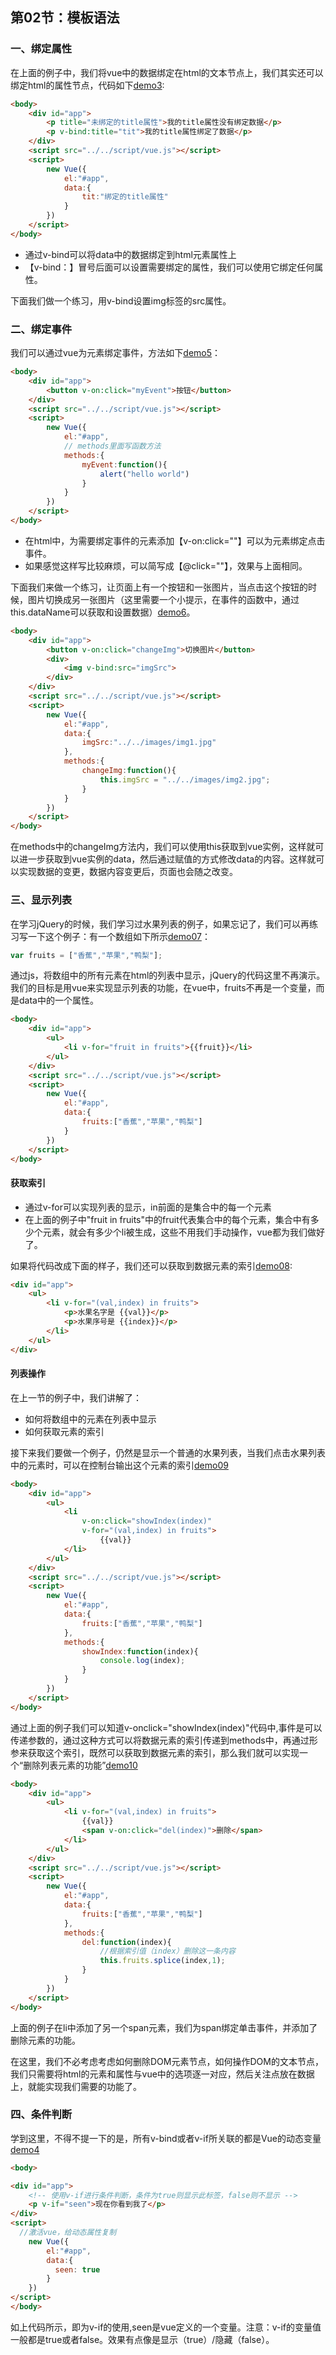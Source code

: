 ## 第02节：模板语法

### 一、绑定属性

在上面的例子中，我们将vue中的数据绑定在html的文本节点上，我们其实还可以绑定html的属性节点，代码如下[demo3](https://github.com/xiaozhoulee/xiaozhou-examples/blob/master/05-Vue入门/第01章%EF%BC%9Avue的基本概念%EF%BC%88一%EF%BC%89/demo03.html):
``` html
<body>
    <div id="app">
        <p title="未绑定的title属性">我的title属性没有绑定数据</p>
        <p v-bind:title="tit">我的title属性绑定了数据</p>
    </div>
    <script src="../../script/vue.js"></script>
    <script>
        new Vue({
            el:"#app",
            data:{
                tit:"绑定的title属性"
            }
        })
    </script>
</body>
```

* 通过v-bind可以将data中的数据绑定到html元素属性上
* 【v-bind：】冒号后面可以设置需要绑定的属性，我们可以使用它绑定任何属性。

下面我们做一个练习，用v-bind设置img标签的src属性。

### 二、绑定事件

我们可以通过vue为元素绑定事件，方法如下[demo5](https://github.com/xiaozhoulee/xiaozhou-examples/blob/master/05-Vue入门/第01章%EF%BC%9Avue的基本概念%EF%BC%88一%EF%BC%89/demo05.html)：
``` html
<body>
    <div id="app">
        <button v-on:click="myEvent">按钮</button>
    </div>
    <script src="../../script/vue.js"></script>
    <script>
        new Vue({
            el:"#app",
            // methods里面写函数方法
            methods:{
                myEvent:function(){
                    alert("hello world")
                }
            }
        })
    </script>
</body>
```

* 在html中，为需要绑定事件的元素添加【v-on:click=""】可以为元素绑定点击事件。
* 如果感觉这样写比较麻烦，可以简写成【@click=""】，效果与上面相同。

下面我们来做一个练习，让页面上有一个按钮和一张图片，当点击这个按钮的时候，图片切换成另一张图片（这里需要一个小提示，在事件的函数中，通过this.dataName可以获取和设置数据）[demo6](https://github.com/xiaozhoulee/xiaozhou-examples/blob/master/05-Vue入门/第01章%EF%BC%9Avue的基本概念%EF%BC%88一%EF%BC%89/demo06.html)。

``` html
<body>
	<div id="app">
		<button v-on:click="changeImg">切换图片</button>
		<div>
			<img v-bind:src="imgSrc">
		</div>
	</div>
	<script src="../../script/vue.js"></script>
	<script>
		new Vue({
			el:"#app",
			data:{
				imgSrc:"../../images/img1.jpg"
			},
			methods:{
				changeImg:function(){
					this.imgSrc = "../../images/img2.jpg";
				}
			}
		})
	</script>
</body>
```

在methods中的changeImg方法内，我们可以使用this获取到vue实例，这样就可以进一步获取到vue实例的data，然后通过赋值的方式修改data的内容。这样就可以实现数据的变更，数据内容变更后，页面也会随之改变。


### 三、显示列表

在学习jQuery的时候，我们学习过水果列表的例子，如果忘记了，我们可以再练习写一下这个例子：有一个数组如下所示[demo07](https://github.com/xiaozhoulee/xiaozhou-examples/blob/master/05-Vue入门/第01章%EF%BC%9Avue的基本概念%EF%BC%88一%EF%BC%89/demo07.html)：

``` js
var fruits = ["香蕉","苹果","鸭梨"];
```

通过js，将数组中的所有元素在html的列表中显示，jQuery的代码这里不再演示。我们的目标是用vue来实现显示列表的功能，在vue中，fruits不再是一个变量，而是data中的一个属性。

``` html
<body>
    <div id="app">
        <ul>
            <li v-for="fruit in fruits">{{fruit}}</li>
        </ul>
    </div>
    <script src="../../script/vue.js"></script>
    <script>
        new Vue({
            el:"#app",
            data:{
                fruits:["香蕉","苹果","鸭梨"]
            }
        })
    </script>
</body>
```

#### 获取索引

* 通过v-for可以实现列表的显示，in前面的是集合中的每一个元素
* 在上面的例子中"fruit in fruits"中的fruit代表集合中的每个元素，集合中有多少个元素，就会有多少个li被生成，这些不用我们手动操作，vue都为我们做好了。

如果将代码改成下面的样子，我们还可以获取到数据元素的索引[demo08](https://github.com/xiaozhoulee/xiaozhou-examples/blob/master/05-Vue入门/第01章%EF%BC%9Avue的基本概念%EF%BC%88一%EF%BC%89/demo08.html):
``` html
<div id="app">
    <ul>
        <li v-for="(val,index) in fruits">
            <p>水果名字是 {{val}}</p>
            <p>水果序号是 {{index}}</p>
        </li>
    </ul>
</div>
```

#### 列表操作

在上一节的例子中，我们讲解了：

* 如何将数组中的元素在列表中显示
* 如何获取元素的索引

接下来我们要做一个例子，仍然是显示一个普通的水果列表，当我们点击水果列表中的元素时，可以在控制台输出这个元素的索引[demo09](https://github.com/xiaozhoulee/xiaozhou-examples/blob/master/05-Vue入门/第01章%EF%BC%9Avue的基本概念%EF%BC%88一%EF%BC%89/demo09.html
)
``` html
<body>
    <div id="app">
        <ul>
            <li 
                v-on:click="showIndex(index)" 
                v-for="(val,index) in fruits">
                    {{val}}
            </li>
        </ul>
    </div>
    <script src="../../script/vue.js"></script>
    <script>
        new Vue({
            el:"#app",
            data:{
                fruits:["香蕉","苹果","鸭梨"]
            },
            methods:{
                showIndex:function(index){
                    console.log(index);
                }   
            }
        })
    </script>
</body>
```

通过上面的例子我们可以知道v-onclick="showIndex(index)"代码中,事件是可以传递参数的，通过这种方式可以将数据元素的索引传递到methods中，再通过形参来获取这个索引，既然可以获取到数据元素的索引，那么我们就可以实现一个“删除列表元素的功能”[demo10](https://github.com/xiaozhoulee/xiaozhou-examples/blob/master/05-Vue入门/第01章%EF%BC%9Avue的基本概念%EF%BC%88一%EF%BC%89/demo10.html)
``` html
<body>
    <div id="app">
        <ul>
            <li v-for="(val,index) in fruits">
                {{val}}
                <span v-on:click="del(index)">删除</span>
            </li>
        </ul>
    </div>
    <script src="../../script/vue.js"></script>
    <script>
        new Vue({
            el:"#app",
            data:{
                fruits:["香蕉","苹果","鸭梨"]
            },
            methods:{
                del:function(index){
                    //根据索引值（index）删除这一条内容
                    this.fruits.splice(index,1);
                }   
            }
        })
    </script>
</body>
```

上面的例子在li中添加了另一个span元素，我们为span绑定单击事件，并添加了删除元素的功能。

在这里，我们不必考虑考虑如何删除DOM元素节点，如何操作DOM的文本节点，我们只需要将html的元素和属性与vue中的选项逐一对应，然后关注点放在数据上，就能实现我们需要的功能了。

### 四、条件判断
学到这里，不得不提一下的是，所有v-bind或者v-if所关联的都是Vue的动态变量[demo4](https://github.com/xiaozhoulee/xiaozhou-examples/blob/master/05-Vue入门/第01章%EF%BC%9Avue的基本概念%EF%BC%88一%EF%BC%89/demo04.html)
``` html
<body>

<div id="app">
    <!-- 使用v-if进行条件判断，条件为true则显示此标签，false则不显示 -->
    <p v-if="seen">现在你看到我了</p>
</div>
<script>
  //激活vue，给动态属性复制
    new Vue({
        el:"#app",
        data:{
          seen: true
        }
    })
</script>
</body>
```
如上代码所示，即为v-if的使用,seen是vue定义的一个变量。注意：v-if的变量值一般都是true或者false。效果有点像是显示（true）/隐藏（false）。

